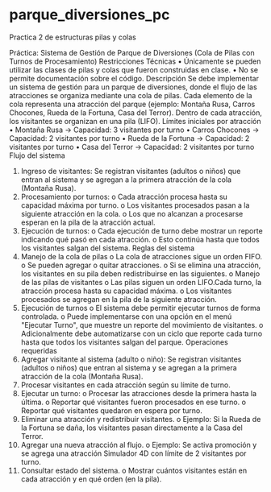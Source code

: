 # parque_diversiones_pc
Practica 2 de estructuras pilas y colas

Práctica: Sistema de Gestión de Parque de Diversiones (Cola de Pilas 
con Turnos de Procesamiento) 
Restricciones Técnicas 
• Únicamente se pueden utilizar las clases de pilas y colas que fueron construidas 
en clase. 
• No se permite documentación sobre el código. 
Descripción 
Se debe implementar un sistema de gestión para un parque de diversiones, donde el 
flujo de las atracciones se organiza mediante una cola de pilas. 
Cada elemento de la cola representa una atracción del parque (ejemplo: Montaña 
Rusa, Carros Chocones, Rueda de la Fortuna, Casa del Terror). 
Dentro de cada atracción, los visitantes se organizan en una pila (LIFO). 
Límites iniciales por atracción 
• Montaña Rusa → Capacidad: 3 visitantes por turno 
• Carros Chocones → Capacidad: 2 visitantes por turno 
• Rueda de la Fortuna → Capacidad: 2 visitantes por turno 
• Casa del Terror → Capacidad: 2 visitantes por turno 
Flujo del sistema 
1. Ingreso de visitantes: Se registran visitantes (adultos o niños) que entran al 
sistema y se agregan a la primera atracción de la cola (Montaña Rusa). 
2. Procesamiento por turnos: 
o Cada atracción procesa hasta su capacidad máxima por turno. 
o Los visitantes procesados pasan a la siguiente atracción en la cola. 
o Los que no alcanzan a procesarse esperan en la pila de la atracción 
actual. 
3. Ejecución de turnos: 
o Cada ejecución de turno debe mostrar un reporte indicando qué pasó en 
cada atracción. 
o Esto continúa hasta que todos los visitantes salgan del sistema. 
Reglas del sistema 
1. Manejo de la cola de pilas 
o La cola de atracciones sigue un orden FIFO. 
o Se pueden agregar o quitar atracciones. 
o Si se elimina una atracción, los visitantes en su pila deben redistribuirse 
en las siguientes. 
o Manejo de las pilas de visitantes 
o Las pilas siguen un orden LIFO.Cada turno, la atracción procesa hasta su 
capacidad máxima. 
o Los visitantes procesados se agregan en la pila de la siguiente 
atracción. 
2. Ejecución de turnos 
o El sistema debe permitir ejecutar turnos de forma controlada. 
o Puede implementarse con una opción en el menú "Ejecutar Turno", que 
muestre un reporte del movimiento de visitantes. 
o Adicionalmente debe automatizarse con un ciclo que reporte cada turno 
hasta que todos los visitantes salgan del parque. 
Operaciones requeridas 
1. Agregar visitante al sistema (adulto o niño): Se registran visitantes (adultos o 
niños) que entran al sistema y se agregan a la primera atracción de la cola 
(Montaña Rusa). 
2. Procesar visitantes en cada atracción según su límite de turno. 
3. Ejecutar un turno: 
o Procesar las atracciones desde la primera hasta la última. 
o Reportar qué visitantes fueron procesados en ese turno. 
o Reportar qué visitantes quedaron en espera por turno. 
4. Eliminar una atracción y redistribuir visitantes. 
o Ejemplo: Si la Rueda de la Fortuna se daña, los visitantes pasan 
directamente a la Casa del Terror. 
5. Agregar una nueva atracción al flujo. 
o Ejemplo: Se activa promoción y se agrega una atracción Simulador 4D 
con límite de 2 visitantes por turno. 
6. Consultar estado del sistema. 
o Mostrar cuántos visitantes están en cada atracción y en qué orden (en la 
pila).
